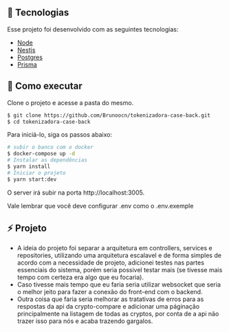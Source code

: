 ## 🧪 Tecnologias

Esse projeto foi desenvolvido com as seguintes tecnologias:

- [Node](https://nodejs.org/en/)
- [Nestjs](https://nestjs.com)
- [Postgres](https://www.postgresql.org)
- [Prisma](https://www.prisma.io)

## 🚀 Como executar

Clone o projeto e acesse a pasta do mesmo.

```bash
$ git clone https://github.com/Brunoocn/tokenizadora-case-back.git
$ cd tokenizadora-case-back
```

Para iniciá-lo, siga os passos abaixo:

```bash
# subir o banco com o docker
$ docker-compose up -d
# Instalar as dependências
$ yarn install
# Iniciar o projeto
$ yarn start:dev
```

O server irá subir na porta http://localhost:3005.

Vale lembrar que você deve configurar .env como o .env.exemple

## ⚡️ Projeto

- A ideia do projeto foi separar a arquitetura em controllers, services e repositories, utilizando uma arquitetura escalavel e de
  forma simples de acordo com a necessidade de projeto, adicionei testes nas partes essenciais do sistema, porém seria possivel
  testar mais (se tivesse mais tempo com certeza era algo que eu focaria).
- Caso tivesse mais tempo que eu faria seria utilizar websocket que seria o melhor jeito para fazer a conexão do front-end com
  o backend.
- Outra coisa que faria seria melhorar as tratativas de erros para as respostas da api da crypto-compare e adicionar uma páginação
  principalmente na listagem de todas as cryptos, por conta de a api não trazer isso para nós e acaba trazendo gargalos.
